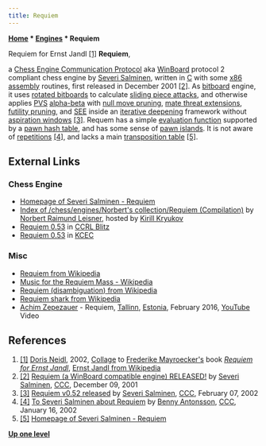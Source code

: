 ```yaml
---
title: Requiem
---
```

**[Home](Home "Home") \* [Engines](Engines "Engines") \* Requiem**



 [](https://www.dorisneidl.net/illustration?lightbox=image_18ck) Requiem for Ernst Jandl <a id="cite-note-1" href="#cite-ref-1">[1]</a> 
**Requiem**,  

a [Chess Engine Communication Protocol](Chess_Engine_Communication_Protocol "Chess Engine Communication Protocol") aka [WinBoard](WinBoard "WinBoard") protocol 2 compliant chess engine by [Severi Salminen](Severi_Salminen "Severi Salminen"), written in [C](C "C") with some [x86](X86 "X86") [assembly](Assembly "Assembly") routines, first released in December 2001 <a id="cite-note-2" href="#cite-ref-2">[2]</a>. 
As [bitboard](Bitboards "Bitboards") engine, it uses [rotated bitboards](Rotated_Bitboards "Rotated Bitboards") to calculate [sliding piece attacks](Sliding_Piece_Attacks "Sliding Piece Attacks"), and otherwise applies [PVS](Principal_Variation_Search "Principal Variation Search") [alpha-beta](Alpha-Beta "Alpha-Beta") with [null move pruning](Null_Move_Pruning "Null Move Pruning"), [mate threat extensions](Mate_Threat_Extensions "Mate Threat Extensions"), [futility pruning](Futility_Pruning "Futility Pruning"), and [SEE](Static_Exchange_Evaluation "Static Exchange Evaluation") inside an [iterative deepening](Iterative_Deepening "Iterative Deepening") framework without [aspiration windows](Aspiration_Windows "Aspiration Windows") <a id="cite-note-3" href="#cite-ref-3">[3]</a>.
Requem has a simple [evaluation function](Evaluation "Evaluation") supported by a [pawn hash table](Pawn_Hash_Table "Pawn Hash Table"), and has some sense of [pawn islands](Pawn_Islands "Pawn Islands"). It is not aware of [repetitions](Repetitions "Repetitions") <a id="cite-note-4" href="#cite-ref-4">[4]</a>, 
and lacks a main [transposition table](Transposition_Table "Transposition Table") <a id="cite-note-5" href="#cite-ref-5">[5]</a>. 



## External Links


### Chess Engine


* [Homepage of Severi Salminen - Requiem](http://www.saunalahti.fi/~sevesalm/Requiem.php)
* [Index of /chess/engines/Norbert's collection/Requiem (Compilation)](http://kirr.homeunix.org/chess/engines/Norbert's%20collection/Requiem%20(Compilation)/) by [Norbert Raimund Leisner](Norbert_Raimund_Leisner "Norbert Raimund Leisner"), hosted by [Kirill Kryukov](Kirill_Kryukov "Kirill Kryukov")
* [Requiem 0.53](http://www.computerchess.org.uk/ccrl/404/cgi/engine_details.cgi?print=Details&each_game=1&eng=Requiem+0.53) in [CCRL Blitz](CCRL "CCRL")
* [Requiem 0.53](http://kirill-kryukov.com/chess/kcec/cgi/engine_details.cgi?match_length=20&each_game=1&print=Details&each_game=1&eng=Requiem%200.53#Requiem_0_53) in [KCEC](KCEC "KCEC")


### Misc


* [Requiem from Wikipedia](https://en.wikipedia.org/wiki/Requiem)
* [Music for the Requiem Mass - Wikipedia](https://en.wikipedia.org/wiki/Music_for_the_Requiem_Mass)
* [Requiem (disambiguation) from Wikipedia](https://en.wikipedia.org/wiki/Requiem_%28disambiguation%29)
* [Requiem shark from Wikipedia](https://en.wikipedia.org/wiki/Requiem_shark)
* [Achim Zepezauer](Category:Achim_Zepezauer "Category:Achim Zepezauer") - Requiem, [Tallinn](https://en.wikipedia.org/wiki/Tallinn), [Estonia](https://en.wikipedia.org/wiki/Estonia), February 2016, [YouTube](https://en.wikipedia.org/wiki/YouTube) Video


 
## References


 1. <a id="cite-ref-1" href="#cite-note-1">[1]</a> [Doris Neidl](Category:Doris_Neidl "Category:Doris Neidl"), 2002, [Collage](https://www.dorisneidl.net/illustration?lightbox=image_18ck) to [Frederike Mayroecker's](https://en.wikipedia.org/wiki/Friederike_Mayr%C3%B6cker) book *[Requiem for Ernst Jandl](https://www.amazon.com/Requiem-Ernst-Jandl-German-List/dp/0857424750)*, [Ernst Jandl from Wikipedia](https://en.wikipedia.org/wiki/Ernst_Jandl) 
2. <a id="cite-ref-2" href="#cite-note-2">[2]</a> [Requiem (a WinBoard compatible engine) RELEASED!](https://www.stmintz.com/ccc/index.php?id=201192) by [Severi Salminen](Severi_Salminen "Severi Salminen"), [CCC](CCC "CCC"), December 09, 2001
3. <a id="cite-ref-3" href="#cite-note-3">[3]</a> [Requiem v0.52 released](https://www.stmintz.com/ccc/index.php?id=212309) by [Severi Salminen](Severi_Salminen "Severi Salminen"), [CCC](CCC "CCC"), February 07, 2002
4. <a id="cite-ref-4" href="#cite-note-4">[4]</a>  [To Severi Salminen about Requiem](https://www.stmintz.com/ccc/index.php?id=207641) by [Benny Antonsson](Benny_Antonsson "Benny Antonsson"), [CCC](CCC "CCC"), January 16, 2002
5. <a id="cite-ref-5" href="#cite-note-5">[5]</a> [Homepage of Severi Salminen - Requiem](http://www.saunalahti.fi/~sevesalm/Requiem.php)

**[Up one level](Engines "Engines")**







 
